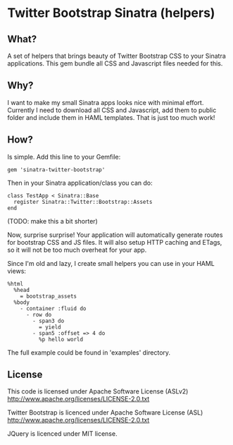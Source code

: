 Twitter Bootstrap Sinatra (helpers)
=================

What?
--------

A set of helpers that brings beauty of Twitter Bootstrap CSS to your Sinatra
applications. This gem bundle all CSS and Javascript files needed for this.

Why?
--------

I want to make my small Sinatra apps looks nice with minimal effort. Currently
I need to download all CSS and Javascript, add them to public folder and include
them in HAML templates. That is just too much work!

How?
--------

Is simple. Add this line to your Gemfile:

    gem 'sinatra-twitter-bootstrap'

Then in your Sinatra application/class you can do:

    class TestApp < Sinatra::Base
      register Sinatra::Twitter::Bootstrap::Assets
    end

(TODO: make this a bit shorter)

Now, surprise surprise! Your application will automatically generate routes for
bootstrap CSS and JS files. It will also setup HTTP caching and ETags, so it
will not be too much overheat for your app.

Since I'm old and lazy, I create small helpers you can use in your HAML views:

    %html
      %head
        = bootstrap_assets
      %body
        - container :fluid do
          - row do
            - span3 do
              = yield
            - span5 :offset => 4 do
              %p hello world


The full example could be found in 'examples' directory.


License
--------

This code is licensed under Apache Software License (ASLv2)
http://www.apache.org/licenses/LICENSE-2.0.txt

Twitter Bootstrap is licenced under Apache Software License (ASL)
http://www.apache.org/licenses/LICENSE-2.0.txt

JQuery is licenced under MIT license.
